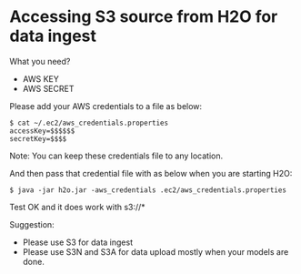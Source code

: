 # Accessing S3 source from H2O for data ingest #

What you need?
 - AWS KEY
 - AWS SECRET

Please add your AWS credentials to a file as below:
```
$ cat ~/.ec2/aws_credentials.properties
accessKey=$$$$$$
secretKey=$$$$
```
Note: You can keep these credentials file to any location.

And then pass that credential file with as below when you are starting H2O: 
```
$ java -jar h2o.jar -aws_credentials .ec2/aws_credentials.properties
```

Test OK and it does work with s3://* 

Suggestion:
 - Please use S3 for data ingest
 - Please use S3N and S3A for data upload mostly when your models are done.
 
